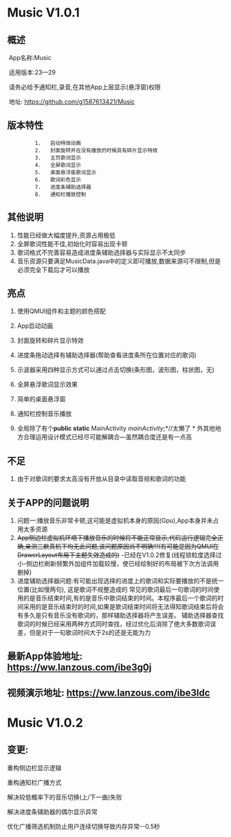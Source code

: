 # Music V1.0.1

## 概述

​		App名称:Music

​		适用版本:23—29

​		请务必给予通知栏,录音,在其他App上层显示(悬浮窗)权限

​		地址: https://github.com/g1587613421/Music



## 版本特性

             1.   启动特效动画 
             2.   封面旋转并在没有播放的时候具有碎片显示特效
             3.   主页歌词显示
             4.   全屏歌词显示
             5.   桌面悬浮窗歌词显示
             6.   歌词彩色显示
             7.   进度条辅助选择器
             8.   通知栏播放控制                 

## 其他说明

1. 性能已经做大幅度提升,资源占用极低
2. 全屏歌词性能不佳,初始化时容易出现卡顿
3. 歌词格式不完善容易造成进度条辅助选择器与实际显示不太同步
4. 音乐资源只要满足MusicData.java中的定义即可播放,数据来源可不限制,但是必须完全下载后才可以播放

## 亮点

1. 使用QMUI组件和主题的颜色搭配

2. App启动动画

3. 封面旋转和碎片显示特效

4. 进度条拖动选择有辅助选择器(帮助查看进度条所在位置对应的歌词)

5.   示波器采用四种显示方式可以通过点击切换(条形图，波形图，柱状图，无)

6. 全屏悬浮歌词显示效果

7. 简单的桌面悬浮窗

8. 通知栏控制音乐播放

9. 全局除了有个**public static** MainActivity *mainActivity*;*//太懒了
   \* 外其他地方合理运用设计模式已经尽可能解耦合—虽然耦合度还是有一点高

## 不足

1. 由于对歌词的要求太高没有开放从目录中读取音频和歌词的功能

## 关于APP的问题说明

1. 问题一:播放音乐非常卡顿,这可能是虚拟机本身的原因(Gpu),App本身并未占用太多资源
2. ~~App侧边栏虚拟机环境下播放音乐的时候将不能正常显示,代码运行逻辑完全正确,亲测三款真机下均无此问题,该问题原因尚不明确!!!(有可能是因为QMUI在DrawerLayout布局下主题失效造成的)~~ -已经在V1.0.2修复(线程锁粒度选择过小-侧边栏刷新频繁外加组件加载较慢，使已经绘制好的布局被下次方法调用删掉)
3. 进度辅助选择器问题:有可能出现选择的进度上的歌词和实际要播放的不是统一位置(比如慢两句), 这是歌词不规整造成的
   常见的歌词最后一句歌词的时间使用的是音乐结束时间,有的是音乐中歌词结束的时间。本程序最后一个歌词的时间采用的是音乐结束时的时间,如果是歌词结束时间将无法得知歌词结束后将会有多久是只有音乐没有歌词的，那样辅助选择器将产生误差。
   辅助选择器查找歌词的时候已经采用两种方式同时查找，经过优化后消除了绝大多数歌词误差，但是对于一句歌词时间大于2s的还是无能为力

## 最新App体验地址:  https://ww.lanzous.com/ibe3g0j 

## 视频演示地址: https://ww.lanzous.com/ibe3ldc 









# Music V1.0.2

## 变更:

重构侧边栏显示逻辑

重构通知栏广播方式

解决较低概率下的音乐切换(上/下一曲)失败

解决进度条辅助器的偶尔显示异常

优化广播筛选机制防止用户连续切换导致内存异常--0.5秒
